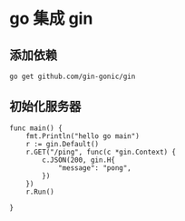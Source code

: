 # go 集成 gin

## 添加依赖
```
go get github.com/gin-gonic/gin
```
## 初始化服务器
```
func main() {
	fmt.Println("hello go main")
	r := gin.Default()
	r.GET("/ping", func(c *gin.Context) {
		c.JSON(200, gin.H{
			"message": "pong",
		})
	})
	r.Run()

}
```